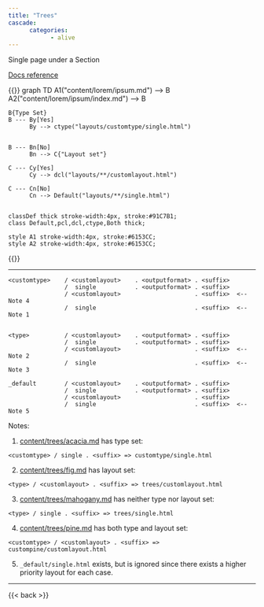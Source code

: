 ```yaml
---
title: "Trees"
cascade:
      categories:
            - alive
---
```


Single page under a Section

[Docs reference](https://gohugo.io/templates/lookup-order/#examples-layout-lookup-for-regular-pages)

{{<mermaid>}}
graph TD
    A1("content/lorem/ipsum.md") --> B
    A2("content/lorem/ipsum/index.md") --> B
    
    B{Type Set}
    B --- By[Yes]
          By --> ctype("layouts/customtype/single.html")
    

    B --- Bn[No]
          Bn --> C{"Layout set"}

    C --- Cy[Yes]
          Cy --> dcl("layouts/**/customlayout.html")

    C --- Cn[No]
          Cn --> Default("layouts/**/single.html")
    

    classDef thick stroke-width:4px, stroke:#91C7B1;
    class Default,pcl,dcl,ctype,Both thick;

    style A1 stroke-width:4px, stroke:#6153CC;
    style A2 stroke-width:4px, stroke:#6153CC;

{{</mermaid>}}

---


```
<customtype>    / <customlayout>    . <outputformat> . <suffix>
                /  single           . <outputformat> . <suffix>
                / <customlayout>                     . <suffix>  <-- Note 4
                /  single                            . <suffix>  <-- Note 1


<type>          / <customlayout>    . <outputformat> . <suffix>
                /  single           . <outputformat> . <suffix>
                / <customlayout>                     . <suffix>  <-- Note 2
                /  single                            . <suffix>  <-- Note 3
                  
_default        / <customlayout>    . <outputformat> . <suffix>
                /  single           . <outputformat> . <suffix>
                / <customlayout>                     . <suffix>  
                /  single                            . <suffix>  <-- Note 5

```


Notes:

1. [content/trees/acacia.md](acacia) has type set:
```
<customtype> / single . <suffix> => customtype/single.html
```

2. [content/trees/fig.md](fig) has layout set:
```
<type> / <customlayout> . <suffix> => trees/customlayout.html
```

3. [content/trees/mahogany.md](mahogany) has neither type nor layout set:
```
<type> / single . <suffix> => trees/single.html
```

4. [content/trees/pine.md](pine) has both type and layout set:
```
<customtype> / <customlayout> . <suffix> => custompine/customlayout.html
```

5. `_default/single.html` exists, but is ignored since there exists a higher priority layout for each case.

---


{{< back >}}
